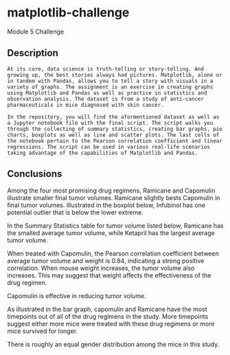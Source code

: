 # matplotlib-challenge
Module 5 Challenge

## Description
    At its core, data science is truth-telling or story-telling. And growing up, the best stories always had pictures. Matplotlib, alone or in tandem with Pandas, allows you to tell a story with visuals in a variety of graphs. The assignment is an exercise in creating graphs using Matplotlib and Pandas as well as practice in statistics and observation analysis. The dataset is from a study of anti-cancer pharmaceuticals in mice diagnosed with skin cancer.

    In the repository, you will find the aformentioned dataset as well as a Jupyter notebook file with the final script. The script walks you through the collecting of summary statistics, creating bar graphs, pie charts, boxplots as well as line and scatter plots. The last cells of the notebook pertain to the Pearson correlation coefficient and linear regressions. The script can be used in various real-life scenarios taking advantage of the capabilities of Matplotlib and Pandas.
    
    
        
## Conclusions

Among the four most promising drug regimens, Ramicane and Capomulin illustrate smaller final tumor volumes. Ramicane slightly bests Capomulin in final tumor volumes. Illustrated in the boxplot below, Infubinol has one potential outlier that is below the lower extreme.

In the Summary Statistics table for tumor volume listed below, Ramicane has the smalled average tumor volume, while Ketapril has the largest average tumor volume.
    
When treated with Capomulin, the Pearson correlation coefficient between average tumor volume and weight is 0.84, indicating a strong positive correlation. When mouse weight increases, the tumor volume also increases. This may suggest that weight affects the effectiveness of the drug regimen.

Capomulin is effective in reducing tumor volume.

As illustrated in the bar graph, capomulin and Ramicane have the most timepoints out of all of the drug regimens in the study. More timepoints suggest either more mice were treated with these drug regimens or more mice survived for longer.

There is roughly an equal gender distribution among the mice in this study.


